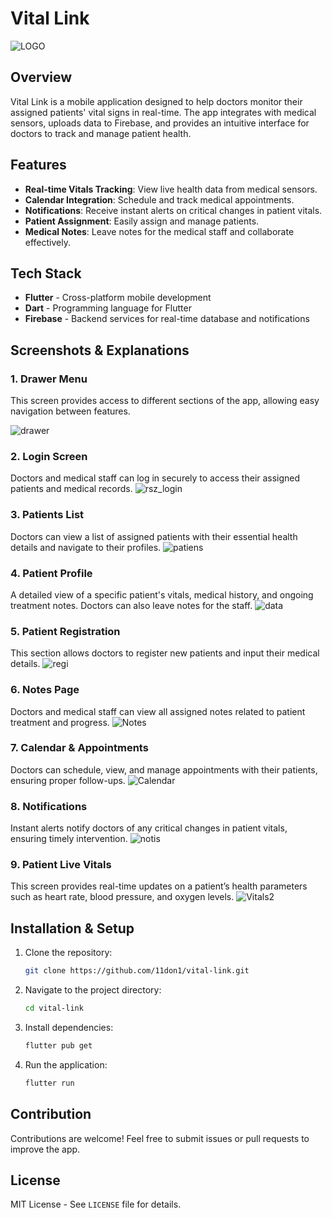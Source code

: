 # Vital Link
![LOGO](https://github.com/user-attachments/assets/badea62b-8b1a-40ba-927c-d644901e117a)

## Overview
Vital Link is a mobile application designed to help doctors monitor their assigned patients' vital signs in real-time. The app integrates with medical sensors, uploads data to Firebase, and provides an intuitive interface for doctors to track and manage patient health.

## Features
- **Real-time Vitals Tracking**: View live health data from medical sensors.
- **Calendar Integration**: Schedule and track medical appointments.
- **Notifications**: Receive instant alerts on critical changes in patient vitals.
- **Patient Assignment**: Easily assign and manage patients.
- **Medical Notes**: Leave notes for the medical staff and collaborate effectively.

## Tech Stack
- **Flutter** - Cross-platform mobile development
- **Dart** - Programming language for Flutter
- **Firebase** - Backend services for real-time database and notifications

## Screenshots & Explanations

### 1. Drawer Menu
This screen provides access to different sections of the app, allowing easy navigation between features.

![drawer](https://github.com/user-attachments/assets/93508832-6a1c-43c6-a947-0b0e7c7a9396)
### 2. Login Screen
Doctors and medical staff can log in securely to access their assigned patients and medical records.
![rsz_login](https://github.com/user-attachments/assets/62e3bc5b-b369-4870-b5eb-0b32c7f68832)

### 3. Patients List
Doctors can view a list of assigned patients with their essential health details and navigate to their profiles.
![patiens](https://github.com/user-attachments/assets/47a692fd-f9c0-452e-81d9-422438e22d04)
### 4. Patient Profile
A detailed view of a specific patient's vitals, medical history, and ongoing treatment notes. Doctors can also leave notes for the staff.
![data](https://github.com/user-attachments/assets/03d5352b-537a-4e89-a7c5-83d3da92c578)
### 5. Patient Registration
This section allows doctors to register new patients and input their medical details.
![regi](https://github.com/user-attachments/assets/14757d27-94d1-4aa9-b78a-a2682b9e3f37)
### 6. Notes Page
Doctors and medical staff can view all assigned notes related to patient treatment and progress.
![Notes](https://github.com/user-attachments/assets/fdaae40f-d9d6-4697-97a8-5c1113f85476)
### 7. Calendar & Appointments
Doctors can schedule, view, and manage appointments with their patients, ensuring proper follow-ups.
![Calendar](https://github.com/user-attachments/assets/4eb698d4-3a5e-4aca-b693-d7a55b1d1ae4)
### 8. Notifications
Instant alerts notify doctors of any critical changes in patient vitals, ensuring timely intervention.
![notis](https://github.com/user-attachments/assets/03022da9-c331-4a14-a0f2-0b235f278453)
### 9. Patient Live Vitals
This screen provides real-time updates on a patient’s health parameters such as heart rate, blood pressure, and oxygen levels.
![Vitals2](https://github.com/user-attachments/assets/b6c3d675-5100-4112-a325-e34b3cfffa3a)
## Installation & Setup
1. Clone the repository:
   ```sh
   git clone https://github.com/11don1/vital-link.git
   ```
2. Navigate to the project directory:
   ```sh
   cd vital-link
   ```
3. Install dependencies:
   ```sh
   flutter pub get
   ```
4. Run the application:
   ```sh
   flutter run
   ```

## Contribution
Contributions are welcome! Feel free to submit issues or pull requests to improve the app.

## License
MIT License - See `LICENSE` file for details.
